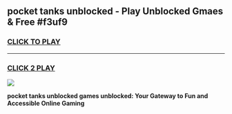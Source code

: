 
## pocket tanks unblocked - Play Unblocked Gmaes & Free #f3uf9
<h3>
<a href="https://news.freeplayer.one?title=pocket_tanks_unblocked&ref=24F">CLICK TO PLAY</a></h3>
<hr>

<h3>
<a href="https://news.freeplayer.one?title=pocket_tanks_unblocked&ref=24F">CLICK 2 PLAY</a>
  
</h3>

<a href="https://news.freeplayer.one?title=pocket_tanks_unblocked&ref=24F/"><img src="https://clearcache.store/games.png"></a>


**pocket tanks unblocked games unblocked: Your Gateway to Fun and Accessible Online Gaming**

